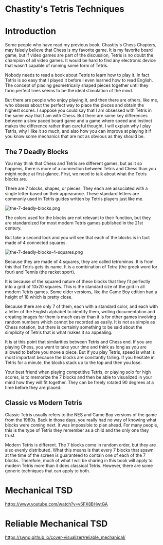 # Chastity's Tetris Techniques


# Introduction

Some people who have read my previous book, Chastity's Chess Chapters, may falsely believe that Chess is my favorite game. It is my favorite board game, but if video games are part of the discussion, Tetris is no doubt the champion of all video games. It would be hard to find any electronic device that wasn't capable of running some form of Tetris.

Nobody needs to read a book about Tetris to learn how to play it. In fact Tetris is so easy that I played it before I even learned how to read English. The concept of placing geometrically shaped pieces together until they form perfect lines seems to be the ideal stimulation of the mind.

But there are people who enjoy playing it, and then there are others, like me, who obsess about the perfect way to place the pieces and obtain the highest scores. I suppose you could say that I am obsessed with Tetris in the same way that I am with Chess. But there are some key differences between a slow paced board game and a game where speed and instinct makes the difference rather than careful thought. I will explain why I play Tetris, why I like it so much, and also how you can improve at playing it if you know some mechanics that are not as obvious as they should be. 

## The 7 Deadly Blocks

You may think that Chess and Tetris are different games, but as it so happens, there is more of a connection between Tetris and Chess than you might notice at first glance. First, we need to talk about what the Tetris blocks are.

There are 7 blocks, shapes, or pieces. They each are associated with a single letter based on their appearance. These standard letters are commonly used in Tetris guides written by Tetris players just like me.

![the-7-deadly-blocks.png](https://chastitywhiterose.com/wp-content/uploads/2025/05/the-7-deadly-blocks.png)

The colors used for the blocks are not relevant to their function, but they are standardized for most modern Tetris games published in the 21st century.

But take a second look and you will see that each of the blocks is in fact made of 4 connected squares.

![the-7-deadly-blocks-4-squares.png](https://chastitywhiterose.com/wp-content/uploads/2025/05/the-7-deadly-blocks-4-squares.png)

Because they are made of 4 squares, they are called tetrominos. It is from this that Tetris gets its name. It is a combination of Tetra (the greek word for four) and Tennis (the racket sport).

It is because of the squared nature of these blocks that they fit perfectly into a grid of 10x20 squares. This is the standard size of the grid in all modern Tetris games. Some older versions, like the Game Boy edition had a height of 18 which is pretty close.

Because there are only 7 of them, each with a standard color, and each with a letter of the English alphabet to identify them, writing documentation and creating images for them is much easier than it is for other games involving random numbers which cannot be recorded as easily. It is not as simple as Chess notation, but there is certainly something to be said about the simplicity of Tetris that is what makes it so appealing.

It is at this point that similarities between Tetris and Chess end. If you are playing Chess, you want to take your time and think as long as you are allowed to before you move a piece. But if you play Tetris, speed is what is most important because the blocks are constantly falling. If you hesitate in Tetris for a minute, the blocks stack up to the top and then you lose.

Your best friend when playing competitive Tetris, or playing solo for high scores, is to memorize the 7 blocks and then be able to visualized in your mind how they will fit together. They can be freely rotated 90 degrees at a time before they are placed.

## Classic vs Modern Tetris

Classic Tetris usually refers to the NES and Game Boy versions of the game from the 1980s. Back in those days, you really had no way of knowing what blocks were coming next. It was impossible to plan ahead. For many people, this is the type of Tetris they remember as a child and the only one they trust.

Modern Tetris is different. The 7 blocks come in random order, but they are also evenly distributed. What this means is that every 7 blocks that spawn at the time of the screen is guaranteed to contain one of each of the 7 blocks. Therefore, much of what I will be sharing in this book will apply to modern Tetris more than it does classical Tetris. However, there are some generic techniques that can apply to both.

# Mechanical TSD



https://www.youtube.com/watch?v=v5FX8BHwtGA

# Reliable Mechanical TSD

https://swng.github.io/cover-visualizer/reliable_mechanical/

